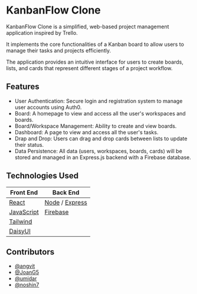 # KanbanFlow Clone

KanbanFlow Clone is a simplified, web-based project management application inspired by Trello.

It implements the core functionalities of a Kanban board to allow users to manage their tasks and projects efficiently.

The application provides an intuitive interface for users to create boards, lists, and cards that represent different stages of a project workflow.

## Features

- User Authentication: Secure login and registration system to manage user accounts using Auth0.
- Board: A homepage to view and access all the user's workspaces and boards.
- Board/Workspace Management: Ability to create and view boards.
- Dashboard: A page to view and access all the user's tasks.
- Drap and Drop: Users can drag and drop cards between lists to update their status.
- Data Persistence: All data (users, workspaces, boards, cards) will be stored and managed in an Express.js backend with a Firebase database.

## Technologies Used
| Front End | Back End |
| --------- | -------- |
| [React](https://react.dev/) |[Node](https://nodejs.org/docs/latest/api/) / [Express](https://expressjs.com/)|
| [JavaScript](https://developer.mozilla.org/en-US/docs/Web/JavaScript) |[Firebase](https://firebase.google.com/)|
| [Tailwind](https://tailwindcss.com/)||
|[DaisyUI](https://daisyui.com/)||

## Contributors

- [@angvit](https://www.github.com/angvit)
- [@JoanG5](https://www.github.com/JoanG5)
- [@umidar](https://www.github.com/umidar)
- [@noshin7](https://www.github.com/noshin7)
